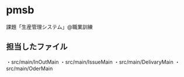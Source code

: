 # pmsb
課題「生産管理システム」@職業訓練

## 担当したファイル
・src/main/InOutMain
・src/main/IssueMain
・src/main/DelivaryMain
・src/main/OderMain

